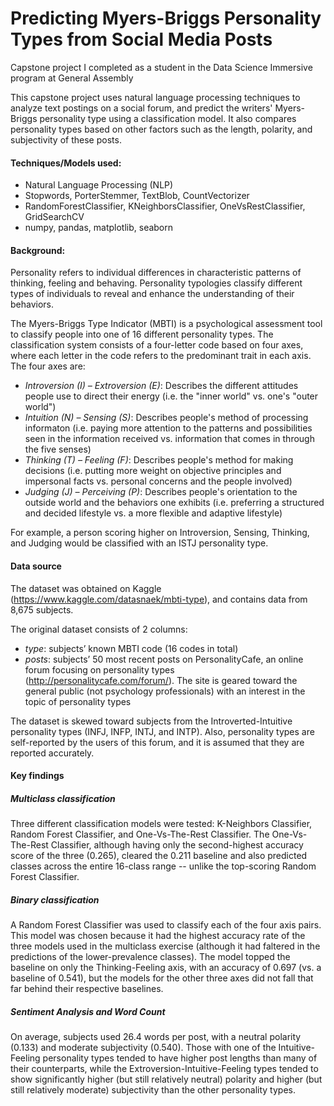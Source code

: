 # Predicting Myers-Briggs Personality Types from Social Media Posts

Capstone project I completed as a student in the Data Science Immersive program at General Assembly

This capstone project uses natural language processing techniques to analyze text postings on a social forum, and predict the writers' Myers-Briggs personality type using a classification model. It also compares personality types based on other factors such as the length, polarity, and subjectivity of these posts.

#### Techniques/Models used:
- Natural Language Processing (NLP)
- Stopwords, PorterStemmer, TextBlob, CountVectorizer
- RandomForestClassifier, KNeighborsClassifier, OneVsRestClassifier, GridSearchCV
- numpy, pandas, matplotlib, seaborn

#### Background:
Personality refers to individual differences in characteristic patterns of thinking, feeling and behaving. Personality typologies classify different types of individuals to reveal and enhance the understanding of their behaviors.

The Myers-Briggs Type Indicator (MBTI) is a psychological assessment tool to classify people into one of 16 different personality types. The classification system consists of a four-letter code based on four axes, where each letter in the code refers to the predominant trait in each axis. The four axes are:

- *_Introversion (I) – Extroversion (E)_*: Describes the different attitudes people use to direct their energy (i.e. the "inner world" vs. one's "outer world")
- *_Intuition (N) – Sensing (S)_*: Describes people's method of processing informaton (i.e. paying more attention to the patterns and possibilities seen in the information received vs. information that comes in through the five senses)
- *_Thinking (T) – Feeling (F)_*: Describes people's method for making decisions (i.e. putting more weight on objective principles and impersonal facts vs. personal concerns and the people involved)
- *_Judging (J) – Perceiving (P)_*: Describes people's orientation to the outside world and the behaviors one exhibits (i.e. preferring a structured and decided lifestyle vs. a more flexible and adaptive lifestyle)

For example, a person scoring higher on Introversion, Sensing, Thinking, and Judging would be classified with an ISTJ personality type.

#### Data source

The dataset was obtained on Kaggle (https://www.kaggle.com/datasnaek/mbti-type), and contains data from 8,675 subjects.

The original dataset consists of 2 columns:

- *_type_*: subjects’ known MBTI code (16 codes in total)
- *_posts_*: subjects’ 50 most recent posts on PersonalityCafe, an online forum focusing on personality types (http://personalitycafe.com/forum/). The site is geared toward the general public (not psychology professionals) with an interest in the topic of personality types

The dataset is skewed toward subjects from the Introverted-Intuitive personality types (INFJ, INFP, INTJ, and INTP). Also, personality types are self-reported by the users of this forum, and it is assumed that they are reported accurately.

#### Key findings

##### Multiclass classification
Three different classification models were tested: K-Neighbors Classifier, Random Forest Classifier, and One-Vs-The-Rest Classifier. The One-Vs-The-Rest Classifier, although having only the second-highest accuracy score of the three (0.265), cleared the 0.211 baseline and also predicted classes across the entire 16-class range -- unlike the top-scoring Random Forest Classifier.

##### Binary classification
A Random Forest Classifier was used to classify each of the four axis pairs. This model was chosen because it had the highest accuracy rate of the three models used in the multiclass exercise (although it had faltered in the predictions of the lower-prevalence classes). The model topped the baseline on only the Thinking-Feeling axis, with an accuracy of 0.697 (vs. a baseline of 0.541), but the models for the other three axes did not fall that far behind their respective baselines.

##### Sentiment Analysis and Word Count
On average, subjects used 26.4 words per post, with a neutral polarity (0.133) and moderate subjectivity (0.540). Those with one of the Intuitive-Feeling personality types tended to have higher post lengths than many of their counterparts, while the Extroversion-Intuitive-Feeling types tended to show significantly higher (but still relatively neutral) polarity and higher (but still relatively moderate) subjectivity than the other personality types.
